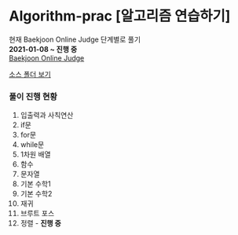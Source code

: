 Algorithm-prac [알고리즘 연습하기]
===================================

현재 Baekjoon Online Judge 단계별로 풀기    
**2021-01-08 ~ 진행 중**    
[Baekjoon Online Judge](https://www.acmicpc.net/ "Baekjoon Online Judge Link")  
  
[소스 폴더 보기](./BOJ/src/main)
   
### 풀이 진행 현황
   1. 입출력과 사칙연산
   2. if문
   3. for문
   4. while문
   5. 1차원 배열
   6. 함수
   7. 문자열
   8. 기본 수학1
   9. 기본 수학2
   10. 재귀
   11. 브루트 포스
   12. 정렬 - **진행 중**



